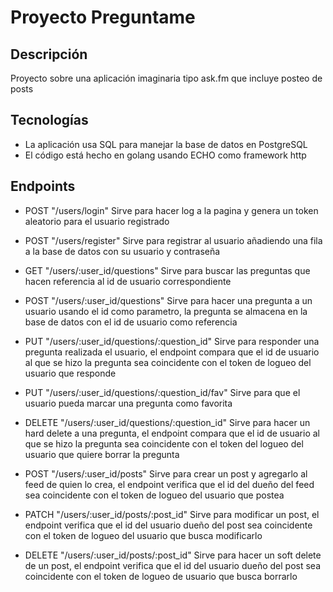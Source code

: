 # Proyecto Preguntame

## Descripción
Proyecto sobre una aplicación imaginaria tipo ask.fm que incluye posteo de posts

## Tecnologías
- La aplicación usa SQL para manejar la base de datos en PostgreSQL
- El código está hecho en golang usando ECHO como framework http

## Endpoints
- POST "/users/login" 
Sirve para hacer log a la pagina y genera un token aleatorio para el usuario registrado
- POST "/users/register" 
Sirve para registrar al usuario añadiendo una fila a la base de datos con su usuario y contraseña
- GET  "/users/:user_id/questions" 
Sirve para buscar las preguntas que hacen referencia al id de usuario correspondiente
- POST "/users/:user_id/questions" 
Sirve para hacer una pregunta a un usuario usando el id como parametro, la pregunta se almacena en la base de datos con el id de usuario como       referencia
- PUT "/users/:user_id/questions/:question_id" 
Sirve para responder una pregunta realizada el usuario, el endpoint compara que el id de usuario al que se hizo la pregunta sea coincidente con el token de logueo del usuario que responde
- PUT "/users/:user_id/questions/:question_id/fav" 
Sirve para que el usuario pueda marcar una pregunta como favorita
- DELETE "/users/:user_id/questions/:question_id" 
Sirve para hacer un hard delete a una pregunta, el endpoint compara que el id de usuario al que se hizo la pregunta sea coincidente con el token del logueo del usuario que quiere borrar la pregunta

- POST "/users/:user_id/posts" 
Sirve para crear un post y agregarlo al feed de quien lo crea, el endpoint verifica que el id del dueño del feed sea coincidente con el token de logueo del usuario que postea
- PATCH "/users/:user_id/posts/:post_id" 
Sirve para modificar un post, el endpoint verifica que el id del usuario dueño del post sea coincidente con el token de logueo del usuario que busca modificarlo
- DELETE "/users/:user_id/posts/:post_id" 
Sirve para hacer un soft delete de un post, el endpoint verifica que el id del usuario dueño del post sea coincidente con el token de logueo de usuario que busca borrarlo